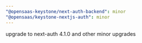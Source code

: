 ```yaml
---
"@opensaas-keystone/next-auth-backend": minor
"@opensaas/keystone-nextjs-auth": minor
---
```


upgrade to next-auth 4.1.0 and other minor upgrades
